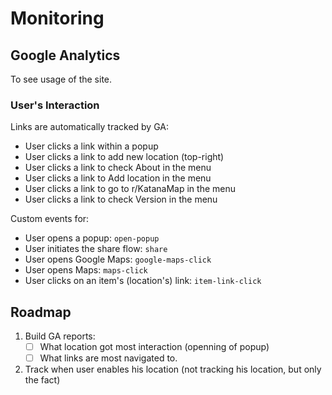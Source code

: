 # Monitoring


## Google Analytics

To see usage of the site.

### User's Interaction

Links are automatically tracked by GA:

- User clicks a link within a popup
- User clicks a link to add new location (top-right)
- User clicks a link to check About in the menu
- User clicks a link to Add location in the menu
- User clicks a link to go to r/KatanaMap in the menu
- User clicks a link to check Version in the menu

Custom events for:

- User opens a popup: `open-popup`
- User initiates the share flow: `share`
- User opens Google Maps: `google-maps-click`
- User opens Maps: `maps-click`
- User clicks on an item's (location's) link: `item-link-click`


## Roadmap

1. Build GA reports:
   - [ ] What location got most interaction (openning of popup)
   - [ ] What links are most navigated to.
2. Track when user enables his location (not tracking his location, but only the fact)
